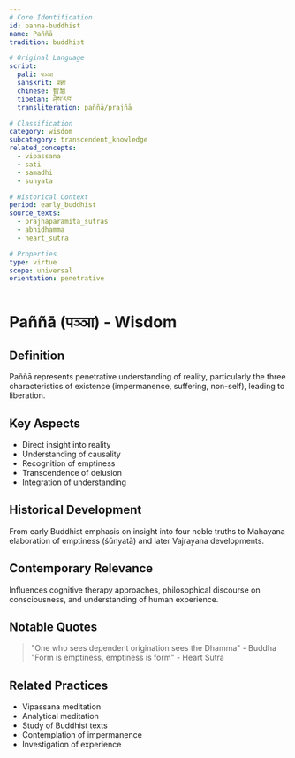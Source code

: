 ```yaml
---
# Core Identification
id: panna-buddhist
name: Paññā
tradition: buddhist

# Original Language
script:
  pali: पञ्ञा
  sanskrit: प्रज्ञा
  chinese: 智慧
  tibetan: ཤེས་རབ་
  transliteration: paññā/prajñā

# Classification
category: wisdom
subcategory: transcendent_knowledge
related_concepts:
  - vipassana
  - sati
  - samadhi
  - sunyata

# Historical Context
period: early_buddhist
source_texts:
  - prajnaparamita_sutras
  - abhidhamma
  - heart_sutra

# Properties
type: virtue
scope: universal
orientation: penetrative
---
```


# Paññā (पञ्ञा) - Wisdom

## Definition
Paññā represents penetrative understanding of reality, particularly the three characteristics of existence (impermanence, suffering, non-self), leading to liberation.

## Key Aspects
- Direct insight into reality
- Understanding of causality
- Recognition of emptiness
- Transcendence of delusion
- Integration of understanding

## Historical Development
From early Buddhist emphasis on insight into four noble truths to Mahayana elaboration of emptiness (śūnyatā) and later Vajrayana developments.

## Contemporary Relevance
Influences cognitive therapy approaches, philosophical discourse on consciousness, and understanding of human experience.

## Notable Quotes
> "One who sees dependent origination sees the Dhamma" - Buddha
> "Form is emptiness, emptiness is form" - Heart Sutra

## Related Practices
- Vipassana meditation
- Analytical meditation
- Study of Buddhist texts
- Contemplation of impermanence
- Investigation of experience